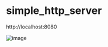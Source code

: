 # simple_http_server

http://localhost:8080

![image](https://user-images.githubusercontent.com/37759681/208990615-f0f3e271-ad78-4ec8-86e9-4303941dd6fe.png)
